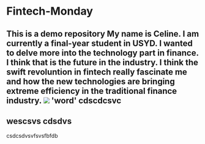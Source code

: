 # Fintech-Monday 
This is a demo repository
My name is Celine. I am currently a final-year student in USYD.
I wanted to delve more into the technology part in finance. I think that is the future in the industry.
I think the swift revoluntion in fintech really fascinate me and how the new technologies are bringing extreme efficiency in the traditional finance industry.
![](286489884_3189263657999687_8985978130048124448_n.)
'word' cdscdcsvc
---
wescsvs
cdsdvs
---
csdcsdvsvfsvsfbfdb

